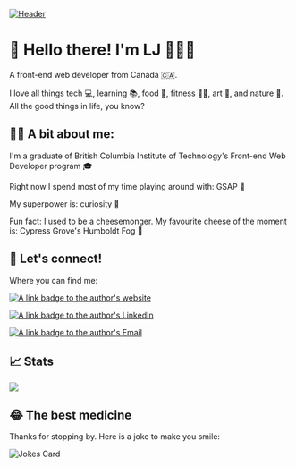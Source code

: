 [![Header](https://user-images.githubusercontent.com/87734454/154727412-0df4e9bb-7a5c-4603-8b29-177c45e25257.jpeg "Header")](https://ljferrand.com/)


#  👋  Hello there! I'm LJ 🧑🏻‍💻

A front-end web developer from Canada 🇨🇦.

I love all things tech 💻, learning 📚, food 🍕, fitness 🏋🏼, art 🎨, and nature 🌳. All the good things in life, you know?

## 🙋🏻 A bit about me:

I'm a graduate of British Columbia Institute of Technology's Front-end Web Developer program 🎓

Right now I spend most of my time playing around with: GSAP 💚

My superpower is: curiosity 🤔

Fun fact: I used to be a cheesemonger. My favourite cheese of the moment is: Cypress Grove's Humboldt Fog 🧀

## 💬 Let's connect!

Where you can find me:

[![A link badge to the author's website](https://img.shields.io/static/v1?label=Website&message=LJFerrand%2ECom&color=c13535&style=for-the-badge&logoWidth=20&logo=data%3Aimage%2Fpng%3Bbase64%2CiVBORw0KGgoAAAANSUhEUgAAABAAAAAQCAMAAAAoLQ9TAAAAUVBMVEUAAAADAwMDAwMEBAQDAwMEBAQDAwMCAgICAgIBAQEBAQEBAQEAAAAAAAAAAAAAAAAAAAAAAAAAAAAAAAAAAAAAAAAAAAAAAAAAAAAAAAAAAABDLvE2AAAAGnRSTlMACgwOFBQcJi4yVlhebn6Rk5edq8PJ0dvn%2BzabNWcAAABpSURBVHjaZI9VAgAhCAXZ7i6d%2Bx90jc83Jg0WGfZmGpt9sExxcpTOlQdnkeQbugWWDu6oOeGxF1574DSrr%2BuaqytQzeGqTfiAfiWw9uH6zIe73Qhsbbi8KiREkLLSmLSuw%2F2Dep8b6n0AEvINUI9CUC0AAAAASUVORK5CYII%3D&labelColor=c2c2c2)](https://ljferrand.com/)

[![A link badge to the author's LinkedIn](https://img.shields.io/static/v1?label=LinkedIn&message=LJ%20Ferrand&color=c13535&style=for-the-badge&logoWidth=20&logo=linkedin&logoColor=blue&labelColor=c2c2c2)](https://www.linkedin.com/in/lj-ferrand/)


[![A link badge to the author's Email](https://img.shields.io/static/v1?label=E-Mail&message=LJFerrand02&color=c13535&style=for-the-badge&logoWidth=20&logo=gmail&labelColor=c2c2c2)](mailto:ljferrand02@gmail.com)

## 📈 Stats

<a href="https://github.com/anuraghazra/github-readme-stats">
  <img src="https://github-readme-stats.vercel.app/api?username=ljaxferrand&hide=stars&show_icons=true&theme=nightowl&count_private=true" />
</a>

## 😂 The best medicine

Thanks for stopping by. Here is a joke to make you smile:

![Jokes Card](https://readme-jokes.vercel.app/api)


